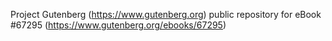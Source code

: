 Project Gutenberg (https://www.gutenberg.org) public repository for
eBook #67295 (https://www.gutenberg.org/ebooks/67295)
